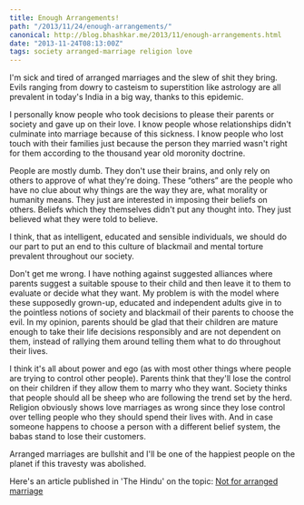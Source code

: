 ```yaml
---
title: Enough Arrangements!
path: "/2013/11/24/enough-arrangements/"
canonical: http://blog.bhashkar.me/2013/11/enough-arrangements.html
date: "2013-11-24T08:13:00Z"
tags: society arranged-marriage religion love
---
```


I'm sick and tired of arranged marriages and the slew of shit they bring. Evils ranging from dowry to casteism to superstition like astrology are all prevalent in today's India in a big way, thanks to this epidemic.<span class="more"></span>

I personally know people who took decisions to please their parents or society and gave up on their love. I know people whose relationships didn't culminate into marriage because of this sickness. I know people who lost touch with their families just because the person they married wasn't right for them according to the thousand year old moronity doctrine.

People are mostly dumb. They don't use their brains, and only rely on others to approve of what they're doing. These “others” are the people who have no clue about why things are the way they are, what morality or humanity means. They just are interested in imposing their beliefs on others. Beliefs which they themselves didn't put any thought into. They just believed what they were told to believe.

I think, that as intelligent, educated and sensible individuals, we should do our part to put an end to this culture of blackmail and mental torture prevalent throughout our society.

Don't get me wrong. I have nothing against suggested alliances where parents suggest a suitable spouse to their child and then leave it to them to evaluate or decide what they want. My problem is with the model where these supposedly grown-up, educated and independent adults give in to the pointless notions of society and blackmail of their parents to choose the evil. In my opinion, parents should be glad that their children are mature enough to take their life decisions responsibly and are not dependent on them, instead of rallying them around telling them what to do throughout their lives.

I think it's all about power and ego (as with most other things where people are trying to control other people). Parents think that they'll lose the control on their children if they allow them to marry who they want. Society thinks that people should all be sheep who are following the trend set by the herd. Religion obviously shows love marriages as wrong since they lose control over telling people who they should spend their lives with. And in case someone happens to choose a person with a different belief system, the babas stand to lose their customers.

Arranged marriages are bullshit and I'll be one of the happiest people on the planet if this travesty was abolished.

Here's an article published in 'The Hindu' on the topic: [Not for arranged marriage](http://www.thehindu.com/opinion/open-page/not-for-arranged-marriage/article5204945.ece)